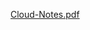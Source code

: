 
[Cloud-Notes.pdf](https://github.com/ChintanJoshi14/Fundamentals-for-Everyone/files/7887241/Cloud-Notes.pdf)
